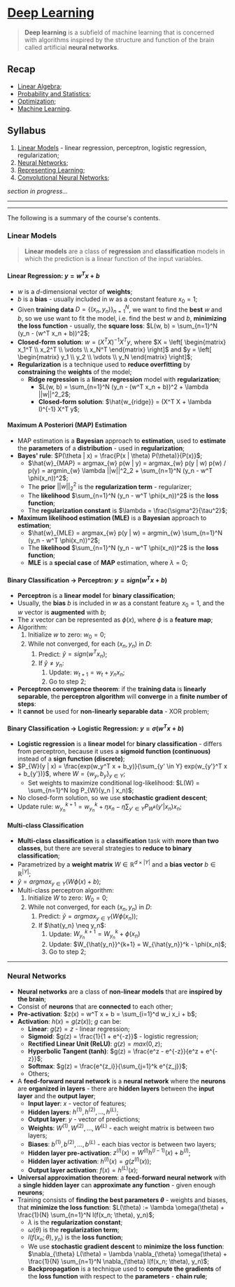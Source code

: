 # [Deep Learning](https://fenix.tecnico.ulisboa.pt/disciplinas/AP-Dei/2023-2024/1-semestre)

> **Deep learning** is a subfield of machine learning that is concerned with algorithms inspired by the structure and function of the brain called artificial **neural networks**.

## Recap

* [Linear Algebra](../../other-materials/linear-algebra.md);
* [Probability and Statistics](../../other-materials/probability-and-statistics.md);
* [Optimization](../../other-materials/optimization.md);
* [Machine Learning](../../other-materials/machine-learning.md).

## Syllabus

1. [Linear Models](./01-linear-models.md) - linear regression, perceptron, logistic regression, regularization;
2. [Neural Networks](./02-neural-networks.md);
3. [Representing Learning](./03-representing-learning.md);
4. [Convolutional Neural Networks](./04-convolutional-neural-networks.md);

*section in progress...*

---
---

The following is a summary of the course's contents.

### Linear Models

> **Linear models** are a class of **regression** and **classification** models in which the prediction is a linear function of the input variables.

#### Linear Regression: $y = w^T x + b$

* $w$ is a $d$-dimensional vector of **weights**;
* $b$ is a **bias** - usually included in $w$ as a constant feature $x_0 = 1$;
* Given **training data** $D = \{(x_n, y_n)\}_{n=1}^N$, we want to find the **best** $w$ and $b$, so we use want to fit the model, i.e. find the best $w$ and $b$, **minimizing the loss function** - usually, the **square loss**: $L(w, b) = \sum_{n=1}^N (y_n - (w^T x_n + b))^2$;
* **Closed-form solution**: $w = (X^T X)^{-1} X^T y$, where $X = \left[ \begin{matrix} x_1^T \\ x_2^T \\ \vdots \\ x_N^T \end{matrix} \right]$ and $y = \left[ \begin{matrix} y_1 \\ y_2 \\ \vdots \\ y_N \end{matrix} \right]$;
* **Regularization** is a technique used to **reduce overfitting** by **constraining** the **weights** of the model;
  * **Ridge regression** is a **linear regression** model with **regularization**;
    * $L(w, b) = \sum_{n=1}^N (y_n - (w^T x_n + b))^2 + \lambda ||w||^2_2$;
    * **Closed-form solution**: $\hat{w_{ridge}} = (X^T X + \lambda I)^{-1} X^T y$;

#### Maximum A Posteriori (MAP) Estimation

* MAP estimation is a **Bayesian** approach to **estimation**, used to **estimate** the **parameters** of a **distribution** - used in **regularization**;
* **Bayes' rule**: $P(\theta | x) = \frac{P(x | \theta) P(\theta)}{P(x)}$;
  * $\hat{w}_{MAP} = argmax_{w} p(w | y) = argmax_{w} p(y | w) p(w) / p(y) = argmin_{w} \lambda ||w||^2_2 + \sum_{n=1}^N (y_n - w^T \phi(x_n))^2$;
  * The **prior** $||w||^2_2$ is the **regularization term** - regularizer;
  * The **likelihood** $\sum_{n=1}^N (y_n - w^T \phi(x_n))^2$ is the **loss function**;
  * The **regularization constant** is $\lambda = \frac{\sigma^2}{\tau^2}$;
* **Maximum likelihood estimation (MLE)** is a **Bayesian** approach to **estimation**;
  * $\hat{w}_{MLE} = argmax_{w} p(y | w) = argmin_{w} \sum_{n=1}^N (y_n - w^T \phi(x_n))^2$;
  * The **likelihood** $\sum_{n=1}^N (y_n - w^T \phi(x_n))^2$ is the **loss function**;
  * **MLE** is a **special case** of **MAP** estimation, where $\lambda = 0$;

#### Binary Classification -> Perceptron: $y = sign(w^T x + b)$

* **Perceptron** is a **linear model** for **binary classification**;
* Usually, the **bias** $b$ is included in $w$ as a constant feature $x_0 = 1$, and the $w$ vector is **augmented** with $b$;
* The $x$ vector can be represented as $\phi(x)$, where $\phi$ is a **feature map**;
* Algorithm:
  1. Initialize $w$ to zero: $w_0 = 0$;
  2. While not converged, for each $(x_n, y_n)$ in $D$:
     1. Predict: $\hat{y} = sign(w^T x_n)$;
     2. If $\hat{y} \neq y_n$:
        1. Update: $w_{t+1} = w_t + y_n x_n$;
        2. Go to step 2;
* **Perceptron convergence theorem**: if the **training data** is **linearly separable**, the **perceptron algorithm** will **converge** in a **finite number of steps**:
* It **cannot** be used for **non-linearly separable data** - XOR problem;

#### Binary Classification -> Logistic Regression: $y = \sigma(w^T x + b)$

* **Logistic regression** is a **linear model** for **binary classification** - differs from perceptron, because it uses a **sigmoid function (continuous)** instead of a **sign function (discrete)**;
* $P_{W}(y | x) = \frac{exp(w_y^T x + b_y)}{\sum_{y' \in Y} exp(w_{y'}^T x + b_{y'})}$, where $W = \{w_y, b_y\}_{y \in Y}$;
    * Set weights to maximize conditional log-likelihood: $L(W) = \sum_{n=1}^N log P_{W}(y_n | x_n)$;
* No closed-form solution, so we use **stochastic gradient descent**;
* Update rule: $w_{y_n}^{k+1} = w_{y_n}^k + \eta x_n - \eta \sum_{y' \in Y} P_{W^k}(y' | x_n) x_n$;
  
#### Multi-class Classification

* **Multi-class classification** is a **classification** task with **more than two classes**, but there are several strategies to **reduce to binary classification**;
* Parametrized by a **weight matrix** $W \in \mathbb{R}^{d \times |Y|}$ and a **bias vector** $b \in \mathbb{R}^{|Y|}$;
* $\hat{y} = argmax_{y \in Y} (W \phi(x) + b)$;
* Multi-class perceptron algorithm:
  1. Initialize $W$ to zero: $W_0 = 0$;
  2. While not converged, for each $(x_n, y_n)$ in $D$:
     1. Predict: $\hat{y} = argmax_{y \in Y} (W \phi(x_n))$;
     2. If $\hat{y_n} \neq y_n$:
        1. Update: $W_{y_n}^{k+1} = W_{y_n}^k + \phi(x_n)$
        2. Update: $W_{\hat{y_n}}^{k+1} = W_{\hat{y_n}}^k - \phi(x_n)$;
        3. Go to step 2;

---

### Neural Networks

* **Neural networks** are a class of **non-linear models** that are **inspired by the brain**;
* Consist of **neurons** that are **connected** to each other;
* **Pre-activation**: $z(x) = w^T x + b = \sum_{i=1}^d w_i x_i + b$;
* **Activation**: $h(x) = g(z(x))$; $g$ can be:
  * **Linear**: $g(z) = z$ - linear regression;
  * **Sigmoid**: $g(z) = \frac{1}{1 + e^{-z}}$ - logistic regression;
  * **Rectified Linear Unit (ReLU)**: $g(z) = max(0, z)$;
  * **Hyperbolic Tangent (tanh)**: $g(z) = \frac{e^z - e^{-z}}{e^z + e^{-z}}$;
  * **Softmax**: $g(z) = \frac{e^{z_i}}{\sum_{j=1}^k e^{z_j}}$;
  * Others;
* A **feed-forward neural network** is a **neural network** where the **neurons** are **organized in layers** - there are **hidden layers** between the **input layer** and the **output layer**;
  * **Input layer**: $x$ - vector of features;
  * **Hidden layers**: $h^{(1)}, h^{(2)}, \dots, h^{(L)}$;
  * **Output layer**: $y$ - vector of predictions;
  * **Weights**: $W^{(1)}, W^{(2)}, \dots, W^{(L)}$ - each weight matrix is between two layers;
  * **Biases**: $b^{(1)}, b^{(2)}, \dots, b^{(L)}$ - each bias vector is between two layers;
  * **Hidden layer pre-activation**: $z^{(l)}(x) = W^{(l)} h^{(l-1)}(x) + b^{(l)}$;
  * **Hidden layer activation**: $h^{(l)}(x) = g(z^{(l)}(x))$;
  * **Output layer activation**: $f(x) = h^{(L)}(x)$;
* **Universal approximation theorem**: a **feed-forward neural network** with a **single hidden layer** can **approximate any function** - given enough **neurons**;
* Training consists of **finding the best parameters $\theta$** - weights and biases, that **minimize the loss function**: $L(\theta) := \lambda \omega(\theta) + \frac{1}{N} \sum_{n=1}^N l(f(x_n; \theta), y_n)$;
  * $\lambda$ is the **regularization constant**;
  * $\omega(\theta)$ is the **regularization term**;
  * $l(f(x_n; \theta), y_n)$ is the **loss function**;
  * We use **stochastic gradient descent** to **minimize the loss function**: $\nabla_{\theta} L(\theta) = \lambda \nabla_{\theta} \omega(\theta) + \frac{1}{N} \sum_{n=1}^N \nabla_{\theta} l(f(x_n; \theta), y_n)$;
  * **Backpropagation** is a technique used to **compute the gradients** of the **loss function** with respect to the **parameters** - **chain rule**;